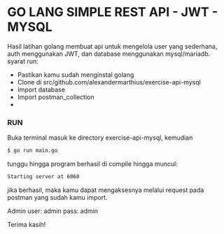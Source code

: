 # GO LANG SIMPLE REST API - JWT - MYSQL

Hasil latihan golang membuat api untuk mengelola user yang sederhana, auth menggunakan JWT, dan database menggunakan mysql/mariadb.
syarat run:
  - Pastikan kamu sudah menginstal golang
  - Clone di src/github.com/alexandermarthius/exercise-api-mysql
  - Import database
  - Import postman_collection
  - 
### RUN

Buka terminal
masuk ke directory exercise-api-mysql, kemudian
```sh
$ go run main.go
```
tunggu hingga program berhasil di compile hingga muncul:
```sh
Starting server at 6060
```
jika berhasil, maka kamu dapat mengaksesnya melalui request pada postman yang sudah kamu import.

Admin
user: admin
pass: admin

Terima kasih!

